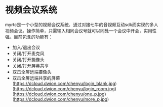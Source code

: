 # 视频会议系统
myrtc是一个小型的视频会议系统，通过对接七牛的音视频互动sdk而实现的多人视频会议。操作简单，只需输入相同会议号就可以同处一个会议中开会，实用性强。目前包含的功能有：
+ 加入/退出会议
+ 关闭/打开麦克风
+ 关闭/打开摄像头
+ 关闭/打开屏幕共享
+ 双击全屏远端摄像头
+ 双击全屏远端共享的屏幕
(https://dcloud.dwion.com/chenyu/login_blank.jpg)
(https://dcloud.dwion.com/chenyu/login_room.jpg)
(https://dcloud.dwion.com/chenyu/one_p.jpg)
(https://dcloud.dwion.com/chenyu/more_p.jpg)
